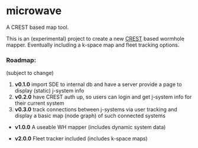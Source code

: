 # microwave
A CREST based map tool.

This is an (experimental) project to create a new [CREST](https://eveonline-third-party-documentation.readthedocs.io/en/latest/) based wormhole mapper. Eventually including a k-space map and fleet tracking options.

### Roadmap:
(subject to change)

1. **v0.1.0** import SDE to internal db and have a server provide a page to display (static) j-system info
2. **v0.2.0** have CREST auth up, so users can login and get j-system info for their current system
3. **v0.3.0** track connections between j-systems via user tracking and display a basic map (node graph) of such connected systems

* **v1.0.0** A useable WH mapper (includes dynamic system data)

* **v2.0.0** Fleet tracker included (includes k-space maps)
